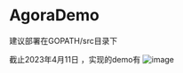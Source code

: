 # AgoraDemo
建议部署在GOPATH/src目录下

截止2023年4月11日 ，实现的demo有
![image](https://user-images.githubusercontent.com/90599687/230944491-381f6d35-9f2d-441d-b1c0-4f7d702045b8.png)

